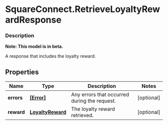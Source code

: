 # SquareConnect.RetrieveLoyaltyRewardResponse

### Description
**Note: This model is in beta.**

A response that includes the loyalty reward.

## Properties
Name | Type | Description | Notes
------------ | ------------- | ------------- | -------------
**errors** | [**[Error]**](Error.md) | Any errors that occurred during the request. | [optional] 
**reward** | [**LoyaltyReward**](LoyaltyReward.md) | The loyalty reward retrieved. | [optional] 


